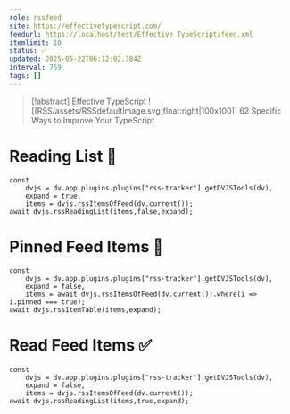 ```yaml
---
role: rssfeed
site: https://effectivetypescript.com/
feedurl: https://localhost/test/Effective TypeScript/feed.xml
itemlimit: 10
status: ✅
updated: 2025-05-22T06:12:02.784Z
interval: 759
tags: []
---
```


> [!abstract] Effective TypeScript
> ![[RSS/assets/RSSdefaultImage.svg|float:right|100x100]] 62 Specific Ways to Improve Your TypeScript

# Reading List 📑

~~~dataviewjs
const
	dvjs = dv.app.plugins.plugins["rss-tracker"].getDVJSTools(dv),
	expand = true,
	items = dvjs.rssItemsOfFeed(dv.current());
await dvjs.rssReadingList(items,false,expand);
~~~

# Pinned Feed Items 📍

~~~dataviewjs
const
	dvjs = dv.app.plugins.plugins["rss-tracker"].getDVJSTools(dv),
	expand = false,
	items = await dvjs.rssItemsOfFeed(dv.current()).where(i => i.pinned === true);
await dvjs.rssItemTable(items,expand);
~~~

# Read Feed Items ✅

~~~dataviewjs
const
	dvjs = dv.app.plugins.plugins["rss-tracker"].getDVJSTools(dv),
	expand = false,
	items = dvjs.rssItemsOfFeed(dv.current());
await dvjs.rssReadingList(items,true,expand);
~~~